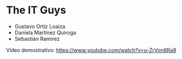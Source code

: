 # The IT Guys
- Gustavo Ortíz Loaiza
- Daniela Martínez Quiroga
- Sebastián Ramírez

Video demostrativo: https://www.youtube.com/watch?v=u-ZrVon6Ra8
